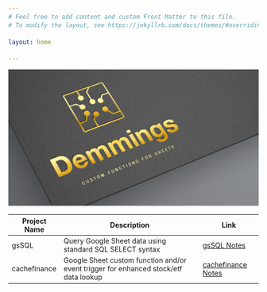 ```yaml
---
# Feel free to add content and custom Front Matter to this file.
# To modify the layout, see https://jekyllrb.com/docs/themes/#overriding-theme-defaults

layout: home

---
```


![gsSQL GIF Demo](img/logo.png)

| Project Name | Description | Link |
| ------------ | ----------- | ---- |
| gsSQL        | Query Google Sheet data using standard SQL SELECT syntax |  [gsSQL Notes](/notes/gssql.markdown) |
| cachefinance | Google Sheet custom function and/or event trigger for enhanced stock/etf data lookup | [cachefinance Notes](/notes/cachefinance.markdown/) |

